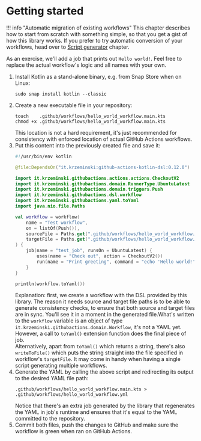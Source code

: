 # Getting started

!!! info "Automatic migration of existing workflows"
    This chapter describes how to start from scratch with something simple, so that you get a gist of how this library
    works. If you prefer to try automatic conversion of your workflows, head over to
    [Script generator](script-generator.md) chapter.

As an exercise, we'll add a job that prints out `Hello world!`. Feel free to replace the actual workflow's logic and all
names with your own.

1. Install Kotlin as a stand-alone binary, e.g. from Snap Store when on Linux:
   ```
   sudo snap install kotlin --classic
   ```
2. Create a new executable file in your repository:
   ```
   touch    .github/workflows/hello_world_workflow.main.kts
   chmod +x .github/workflows/hello_world_workflow.main.kts
   ```
   This location is not a hard requirement, it's just recommended for consistency with enforced location of actual
   GitHub Actions workflows.
3. Put this content into the previously created file and save it:
   ```kotlin
   #!/usr/bin/env kotlin

   @file:DependsOn("it.krzeminski:github-actions-kotlin-dsl:0.12.0")

   import it.krzeminski.githubactions.actions.actions.CheckoutV2
   import it.krzeminski.githubactions.domain.RunnerType.UbuntuLatest
   import it.krzeminski.githubactions.domain.triggers.Push
   import it.krzeminski.githubactions.dsl.workflow
   import it.krzeminski.githubactions.yaml.toYaml
   import java.nio.file.Paths

   val workflow = workflow(
       name = "Test workflow",
       on = listOf(Push()),
       sourceFile = Paths.get(".github/workflows/hello_world_workflow.main.kts"),
       targetFile = Paths.get(".github/workflows/hello_world_workflow.yml")
   ) {
       job(name = "test_job", runsOn = UbuntuLatest) {
           uses(name = "Check out", action = CheckoutV2())
           run(name = "Print greeting", command = "echo 'Hello world!'")
       }
   }

   println(workflow.toYaml())
   ```
   Explanation: first, we create a workflow with the DSL provided by this library. The reason it needs source and target
   file paths is to be able to generate consistency checks, to ensure that both source and target files are in sync.
   You'll see it in a moment in the generated file.What's written to the `workflow` variable is an object of type
   `it.krzeminski.githubactions.domain.Workflow`, it's not a YAML yet. However, a call to `toYaml()` extension function
   does the final piece of job.  
   Alternatively, apart from `toYaml()` which returns a string, there's also `writeToFile()` which puts the string
   straight into the file specified in workflow's `targetFile`. It may come in handy when having a single script generating multiple workflows.
4. Generate the YAML by calling the above script and redirecting its output to the desired YAML file path:
   ```
   .github/workflows/hello_world_workflow.main.kts > .github/workflows/hello_world_workflow.yml
   ```
   Notice that there's an extra job generated by the library that regenerates the YAML in job's runtime and ensures that
   it's equal to the YAML committed to the repository.
5. Commit both files, push the changes to GitHub and make sure the workflow is green when ran on GitHub Actions.
